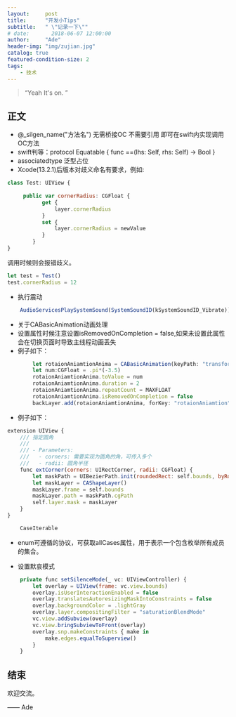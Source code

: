 ```yaml
---
layout:     post
title:      "开发小Tips"
subtitle:   " \"记录一下\""
# date:       2018-06-07 12:00:00
author:     "Ade"
header-img: "img/zujian.jpg"
catalog: true
featured-condition-size: 2
tags:
    - 技术
---
```


> “Yeah It's on. ”


## 正文
*  @_silgen_name("方法名") 无需桥接OC 不需要引用 即可在swift内实现调用OC方法
*  swift判等：protocol Equatable {
    func ==(lhs: Self, rhs: Self) -> Bool
}
*  associatedtype 泛型占位
*  Xcode(13.2.1)后版本对歧义命名有要求，例如:
```js
class Test: UIView {
	
     public var cornerRadius: CGFloat {
           get {
               layer.cornerRadius
           }
           set {
               layer.cornerRadius = newValue
           }
        }
}
```
调用时候则会报错歧义。
```js
let test = Test()
test.cornerRadius = 12
```
*  执行震动
```js
	AudioServicesPlaySystemSound(SystemSoundID(kSystemSoundID_Vibrate))
```
*  关于CABasicAnimation动画处理
*  设置属性时候注意设置isRemovedOnCompletion = false,如果未设置此属性会在切换页面时导致主线程动画丢失
*  例子如下：
```js
	    let rotaionAniamtionAnima = CABasicAnimation(keyPath: "transform.rotation.z")
        let num:CGFloat = .pi*(-3.5)
        rotaionAniamtionAnima.toValue = num
        rotaionAniamtionAnima.duration = 2
        rotaionAniamtionAnima.repeatCount = MAXFLOAT
        rotaionAniamtionAnima.isRemovedOnCompletion = false
        backLayer.add(rotaionAniamtionAnima, forKey: "rotaionAniamtion")
```
*  例子如下：
```js
extension UIView {
    /// 指定圆角
    ///
    /// - Parameters:
    ///   - corners: 需要实现为圆角的角，可传入多个
    ///   - radii: 圆角半径
    func extCorner(corners: UIRectCorner, radii: CGFloat) {
        let maskPath = UIBezierPath.init(roundedRect: self.bounds, byRoundingCorners: corners, cornerRadii: CGSize(width: radii, height: radii))
        let maskLayer = CAShapeLayer()
        maskLayer.frame = self.bounds
        maskLayer.path = maskPath.cgPath
        self.layer.mask = maskLayer
    }
}
```

```js
	CaseIterable
```
*  enum可遵循的协议，可获取allCases属性，用于表示一个包含枚举所有成员的集合。


*  设置默哀模式
```js
    private func setSilenceMode(_ vc: UIViewController) {
        let overlay = UIView(frame: vc.view.bounds)
        overlay.isUserInteractionEnabled = false
        overlay.translatesAutoresizingMaskIntoConstraints = false
        overlay.backgroundColor = .lightGray
        overlay.layer.compositingFilter = "saturationBlendMode"
        vc.view.addSubview(overlay)
        vc.view.bringSubviewToFront(overlay)
        overlay.snp.makeConstraints { make in
            make.edges.equalToSuperview()
        }
    }
```

## 结束

欢迎交流。

—— Ade 


